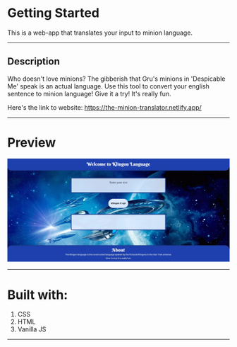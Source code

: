 # Getting Started

This is a web-app that translates your input to minion language. 

---

## Description 

Who doesn't love minions? The gibberish that Gru's minions in 'Despicable Me' speak is an actual language. Use this tool to convert your english sentence to minion language!
Give it a try! It's really fun. 

Here's the link to website:
https://the-minion-translator.netlify.app/

---

# Preview 

![Web-app-screenshot](/images/screenshot.jpg)

---

# Built with:

1. CSS 
2. HTML
3. Vanilla JS

****
